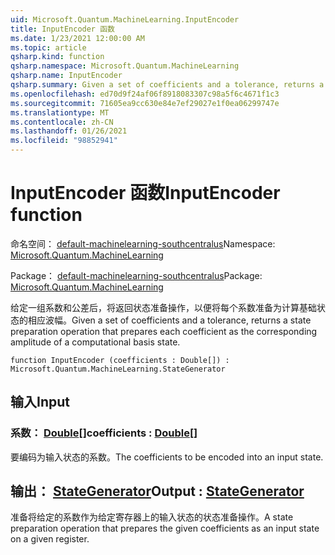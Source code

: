 ```yaml
---
uid: Microsoft.Quantum.MachineLearning.InputEncoder
title: InputEncoder 函数
ms.date: 1/23/2021 12:00:00 AM
ms.topic: article
qsharp.kind: function
qsharp.namespace: Microsoft.Quantum.MachineLearning
qsharp.name: InputEncoder
qsharp.summary: Given a set of coefficients and a tolerance, returns a state preparation operation that prepares each coefficient as the corresponding amplitude of a computational basis state.
ms.openlocfilehash: ed70d9f24af06f8918083307c98a5f6c4671f1c3
ms.sourcegitcommit: 71605ea9cc630e84e7ef29027e1f0ea06299747e
ms.translationtype: MT
ms.contentlocale: zh-CN
ms.lasthandoff: 01/26/2021
ms.locfileid: "98852941"
---
```

# <a name="inputencoder-function"></a><span data-ttu-id="cc8f2-102">InputEncoder 函数</span><span class="sxs-lookup"><span data-stu-id="cc8f2-102">InputEncoder function</span></span>

<span data-ttu-id="cc8f2-103">命名空间： [default-machinelearning-southcentralus](xref:Microsoft.Quantum.MachineLearning)</span><span class="sxs-lookup"><span data-stu-id="cc8f2-103">Namespace: [Microsoft.Quantum.MachineLearning](xref:Microsoft.Quantum.MachineLearning)</span></span>

<span data-ttu-id="cc8f2-104">Package： [default-machinelearning-southcentralus](https://nuget.org/packages/Microsoft.Quantum.MachineLearning)</span><span class="sxs-lookup"><span data-stu-id="cc8f2-104">Package: [Microsoft.Quantum.MachineLearning](https://nuget.org/packages/Microsoft.Quantum.MachineLearning)</span></span>


<span data-ttu-id="cc8f2-105">给定一组系数和公差后，将返回状态准备操作，以便将每个系数准备为计算基础状态的相应波幅。</span><span class="sxs-lookup"><span data-stu-id="cc8f2-105">Given a set of coefficients and a tolerance, returns a state preparation operation that prepares each coefficient as the corresponding amplitude of a computational basis state.</span></span>

```qsharp
function InputEncoder (coefficients : Double[]) : Microsoft.Quantum.MachineLearning.StateGenerator
```


## <a name="input"></a><span data-ttu-id="cc8f2-106">输入</span><span class="sxs-lookup"><span data-stu-id="cc8f2-106">Input</span></span>

### <a name="coefficients--double"></a><span data-ttu-id="cc8f2-107">系数： [Double](xref:microsoft.quantum.lang-ref.double)[]</span><span class="sxs-lookup"><span data-stu-id="cc8f2-107">coefficients : [Double](xref:microsoft.quantum.lang-ref.double)[]</span></span>

<span data-ttu-id="cc8f2-108">要编码为输入状态的系数。</span><span class="sxs-lookup"><span data-stu-id="cc8f2-108">The coefficients to be encoded into an input state.</span></span>



## <a name="output--stategenerator"></a><span data-ttu-id="cc8f2-109">输出： [StateGenerator](xref:Microsoft.Quantum.MachineLearning.StateGenerator)</span><span class="sxs-lookup"><span data-stu-id="cc8f2-109">Output : [StateGenerator](xref:Microsoft.Quantum.MachineLearning.StateGenerator)</span></span>

<span data-ttu-id="cc8f2-110">准备将给定的系数作为给定寄存器上的输入状态的状态准备操作。</span><span class="sxs-lookup"><span data-stu-id="cc8f2-110">A state preparation operation that prepares the given coefficients as an input state on a given register.</span></span>